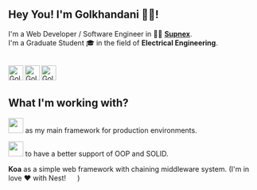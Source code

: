 ## Hey You! I'm Golkhandani 🌹🤣!


I'm a Web Developer / Software Engineer in 🧑‍💻 **[Supnex](https://supnex.com)**. <br />
I'm a Graduate Student 🎓 in the field of **Electrical Engineering**. <br />

<br />
<a href="https://twitter.com/mrzgolkhandani">
    <img align="left" alt="Golkhandani's Twitter" height="30px"
        src="https://image.flaticon.com/icons/svg/2111/2111703.svg" />
</a>
<a href="https://www.linkedin.com/in/golkhandani">
    <img align="left" alt="Golkhandani's LinkdeIN" height="30px"
        src="https://image.flaticon.com/icons/svg/2111/2111465.svg" />
</a>

<a href="https://t.me/mrzgxavanias">
    <img align="left" alt="Golkhandani's Codewars" height="30px"
        src="https://image.flaticon.com/icons/svg/2111/2111667.svg" />
</a>
<br />
<br />


## What I'm working with?

<p>
    <img height="30px"
        src="https://upload.wikimedia.org/wikipedia/commons/thumb/d/d9/Node.js_logo.svg/220px-Node.js_logo.svg.png" />
    <span> as my main framework for production environments.</span>
</p>
<p>
    <img height="30px"
        src="https://upload.wikimedia.org/wikipedia/commons/thumb/4/4c/Typescript_logo_2020.svg/220px-Typescript_logo_2020.svg.png" />
    <span> to have a better support of OOP and SOLID.</span>
</p>
<p>
    <strong>Koa</strong>
    <span> as a simple web framework with chaining middleware system.</span> (I'm in love ❤️ with
    Nest!
    <img height=15px"
        src="https://d33wubrfki0l68.cloudfront.net/e937e774cbbe23635999615ad5d7732decad182a/26072/logo-small.ede75a6b.svg" />
    )

</p>
